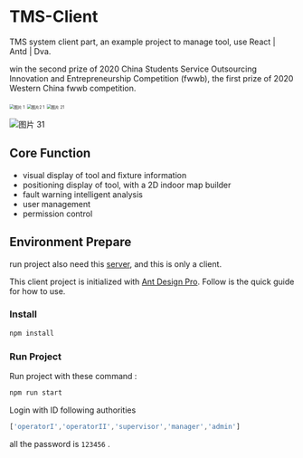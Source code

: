 # TMS-Client 

TMS system client part, an example project to manage tool,  use React | Antd | Dva.

win the second prize of 2020 China Students Service Outsourcing Innovation and Entrepreneurship Competition (fwwb), the first prize of 2020 Western China fwwb competition.

<img src="https://tva1.sinaimg.cn/large/008eGmZEly1gp2vsgei5bj31d90u0wlm.jpg" alt="图片 1" style="zoom:50%;" />



<img src="https://tva1.sinaimg.cn/large/008eGmZEly1gp2vtkashwj313z0u0jw5.jpg" alt="图片2 1" style="zoom:50%;" />



<img src="https://tva1.sinaimg.cn/large/008eGmZEly1gp2vt9mvzdj314r0nun1q.jpg" alt="图片 21" style="zoom:50%;" />



![图片 31](https://tva1.sinaimg.cn/large/008eGmZEly1gp2vtwt1yxj317o0qyn0k.jpg)



## Core Function

- visual display of tool and fixture information
- positioning display of tool, with a 2D indoor map builder
- fault warning intelligent analysis
- user management
- permission control

## Environment Prepare

run project also need this [server](https://gitee.com/twilightsxy/TMS), and this is only a client.

This client project is initialized with [Ant Design Pro](https://pro.ant.design). Follow is the quick guide for how to use.

### Install

```bash
npm install
```

### Run Project

Run project with these command :

```sh
npm run start
```

Login with ID following authorities

```js
['operatorI','operatorII','supervisor','manager','admin']
```

all the password is  `123456` .

